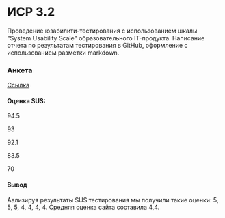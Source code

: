 # ИСР 3.2
Проведение юзабилити-тестирования с использованием шкалы "System Usability Scale" образовательного IT-продукта. Написание отчета по результатам тестирования в GitHub, оформление с использованием разметки markdown.

### Анкета
[Ссылка](https://forms.yandex.ru/cloud/6427465f73cee713a4f6c14a/)

#### Оценка SUS:

94.5

93

92.1

83.5

70

#### Вывод

Аализируя результаты SUS тестирования мы получили такие оценки: 5, 5, 5, 4, 4, 4, 4. Средняя оценка сайта составила 4,4.

